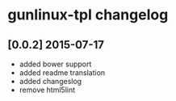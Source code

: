 # gunlinux-tpl changelog

## [0.0.2] 2015-07-17

- added bower support
- added readme translation
- added changeslog
- remove html5lint
